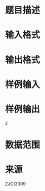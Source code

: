 

# 题目描述



# 输入格式



# 输出格式



# 样例输入



# 样例输出


<pre>2</pre>

# 数据范围



# 来源


<p>
ZJOI2009
</p>
